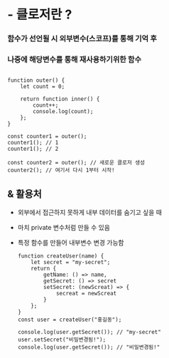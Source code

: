 # - 클로저란 ?
### 함수가 선언될 시 외부변수(스코프)를 통해 기억 후
### 나중에 해당변수를 통해 재사용하기위한 함수
## 
 
    
    function outer() {
        let count = 0;
        
        return function inner() {
            count++;
            console.log(count);
        };
    }

    const counter1 = outer();
    counter1(); // 1
    counter1(); // 2

    const counter2 = outer(); // 새로운 클로저 생성
    counter2(); // 여기서 다시 1부터 시작!


 ## & 활용처
  - 외부에서 접근하지 못하게 내부 데이터를 숨기고 싶을 때
  - 마치 private 변수처럼 만들 수 있음 
  - 특정 함수를 만들어 내부변수 변경 가능함
  
        function createUser(name) {
            let secret = "my-secret";
            return {
                getName: () => name,
                getSecret: () => secret
                setSecret: (newScreat) => {
                    secreat = newScreat
                }
            };
        }
        const user = createUser("홍길동");

        console.log(user.getSecret()); // "my-secret"
        user.setSecret("비밀변경됨!");
        console.log(user.getSecret()); // "비밀변경됨!"